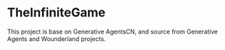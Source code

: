 # TheInfiniteGame
This project is base on Generative AgentsCN, and source from Generative Agents and Wounderland projects.

